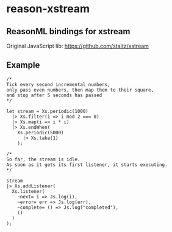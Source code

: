 # reason-xstream
## ReasonML bindings for xstream

Original JavaScript lib:
https://github.com/staltz/xstream

## Example

```reason
/*
Tick every second incremental numbers,
only pass even numbers, then map them to their square,
and stop after 5 seconds has passed
*/

let stream = Xs.periodic(1000)
  |> Xs.filter(i => i mod 2 === 0)
  |> Xs.map(i => i * i)
  |> Xs.endWhen(
    Xs.periodic(5000)
      |> Xs.take(1)
    );

/*
So far, the stream is idle.
As soon as it gets its first listener, it starts executing.
*/

stream
|> Xs.addListener(
  Xs.listener(
    ~next= i => Js.log(i),
    ~error= err => Js.log(err),
    ~complete= () => Js.log("completed"),
    ()
  )
);
```
